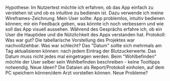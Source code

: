 Hypothese: Im Nutzertest möchte ich erfahren, ob das App einfach zu verstehen ist und ob es intuitive zu bedienen ist. Dazu verwende ich meine Wireframes-Zeichnung. Mein User sollte: App problemlos, intuitiv bedienen können; mir ein Feedback geben, was könnte ich noch verbessern und wie soll das App visuell aussehen. Während des Gesprächs erfahre ich, ob ein User die Hauptidee und die Nützlichkeit des Apps verstanden hat.
Protokoll: 
Was war gut? Die tabellarische Vorstellung des Projektes war nachvollziehbar. 
Was war schlecht? Das "Datum" sollte sich mehrmals am Tag aktualisieren können: nach jedem Eintrag der Blutzuckerwerte. Das Datum muss nicht jedes mal eingetragen werden. Beim "Wohlbefinden" möchte der User selber sein Wohlbefinden beschreiben - keine Tooltipps notwendig.
Neue Ideen? Die Dataien als Report/Protokoll einholen, auf dem PC speichern können/dem Arzt vorstellen können.
Neue Probleme?
